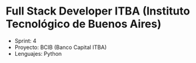 # Full Stack Developer ITBA (Instituto Tecnológico de Buenos Aires)
- Sprint: 4
- Proyecto: BCIB (Banco Capital ITBA)
- Lenguajes: Python
